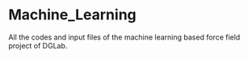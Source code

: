 # Machine_Learning
All the codes and input files of the machine learning based force field project of DGLab.
